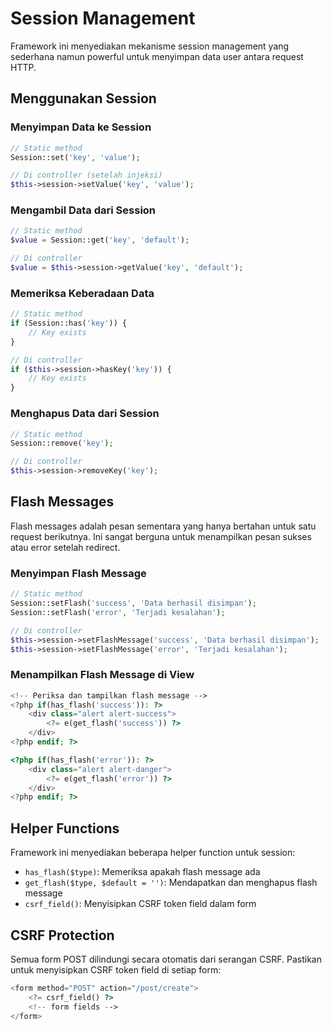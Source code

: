 # Session Management

Framework ini menyediakan mekanisme session management yang sederhana namun powerful untuk menyimpan data user antara request HTTP.

## Menggunakan Session

### Menyimpan Data ke Session

```php
// Static method
Session::set('key', 'value');

// Di controller (setelah injeksi)
$this->session->setValue('key', 'value');
```

### Mengambil Data dari Session

```php
// Static method
$value = Session::get('key', 'default');

// Di controller
$value = $this->session->getValue('key', 'default');
```

### Memeriksa Keberadaan Data

```php
// Static method
if (Session::has('key')) {
    // Key exists
}

// Di controller
if ($this->session->hasKey('key')) {
    // Key exists
}
```

### Menghapus Data dari Session

```php
// Static method
Session::remove('key');

// Di controller
$this->session->removeKey('key');
```

## Flash Messages

Flash messages adalah pesan sementara yang hanya bertahan untuk satu request berikutnya. Ini sangat berguna untuk menampilkan pesan sukses atau error setelah redirect.

### Menyimpan Flash Message

```php
// Static method
Session::setFlash('success', 'Data berhasil disimpan');
Session::setFlash('error', 'Terjadi kesalahan');

// Di controller
$this->session->setFlashMessage('success', 'Data berhasil disimpan');
$this->session->setFlashMessage('error', 'Terjadi kesalahan');
```

### Menampilkan Flash Message di View

```php
<!-- Periksa dan tampilkan flash message -->
<?php if(has_flash('success')): ?>
    <div class="alert alert-success">
        <?= e(get_flash('success')) ?>
    </div>
<?php endif; ?>

<?php if(has_flash('error')): ?>
    <div class="alert alert-danger">
        <?= e(get_flash('error')) ?>
    </div>
<?php endif; ?>
```

## Helper Functions

Framework ini menyediakan beberapa helper function untuk session:

- `has_flash($type)`: Memeriksa apakah flash message ada
- `get_flash($type, $default = '')`: Mendapatkan dan menghapus flash message
- `csrf_field()`: Menyisipkan CSRF token field dalam form

## CSRF Protection

Semua form POST dilindungi secara otomatis dari serangan CSRF. Pastikan untuk menyisipkan CSRF token field di setiap form:

```php
<form method="POST" action="/post/create">
    <?= csrf_field() ?>
    <!-- form fields -->
</form>
```
